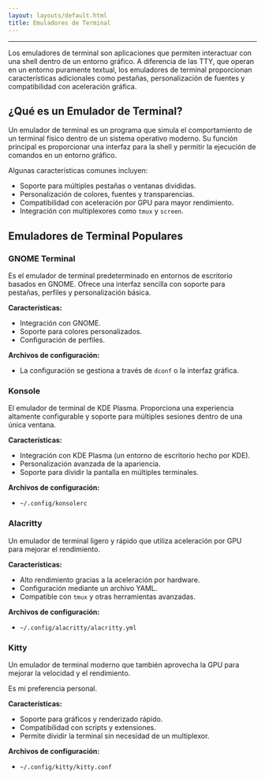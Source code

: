 ```yaml
---
layout: layouts/default.html
title: Emuladores de Terminal
---
```


---

Los emuladores de terminal son aplicaciones que permiten interactuar con una shell dentro de un entorno gráfico. A diferencia de las TTY, que operan en un entorno puramente textual, los emuladores de terminal proporcionan características adicionales como pestañas, personalización de fuentes y compatibilidad con aceleración gráfica.

## ¿Qué es un Emulador de Terminal?

Un emulador de terminal es un programa que simula el comportamiento de un terminal físico dentro de un sistema operativo moderno. Su función principal es proporcionar una interfaz para la shell y permitir la ejecución de comandos en un entorno gráfico.

Algunas características comunes incluyen:

- Soporte para múltiples pestañas o ventanas divididas.
- Personalización de colores, fuentes y transparencias.
- Compatibilidad con aceleración por GPU para mayor rendimiento.
- Integración con multiplexores como `tmux` y `screen`.

## Emuladores de Terminal Populares

### GNOME Terminal
Es el emulador de terminal predeterminado en entornos de escritorio basados en GNOME. Ofrece una interfaz sencilla con soporte para pestañas, perfiles y personalización básica.

**Características:**

- Integración con GNOME.
- Soporte para colores personalizados.
- Configuración de perfiles.

**Archivos de configuración:**

- La configuración se gestiona a través de `dconf` o la interfaz gráfica.

### Konsole

El emulador de terminal de KDE Plasma. Proporciona una experiencia altamente configurable y soporte para múltiples sesiones dentro de una única ventana.

**Características:**

- Integración con KDE Plasma (un entorno de escritorio hecho por KDE).
- Personalización avanzada de la apariencia.
- Soporte para dividir la pantalla en múltiples terminales.

**Archivos de configuración:**

- `~/.config/konsolerc`

### Alacritty

Un emulador de terminal ligero y rápido que utiliza aceleración por GPU para mejorar el rendimiento.

**Características:**

- Alto rendimiento gracias a la aceleración por hardware.
- Configuración mediante un archivo YAML.
- Compatible con `tmux` y otras herramientas avanzadas.

**Archivos de configuración:**

- `~/.config/alacritty/alacritty.yml`

### Kitty

Un emulador de terminal moderno que también aprovecha la GPU para mejorar la velocidad y el rendimiento.

Es mi preferencia personal.

**Características:**

- Soporte para gráficos y renderizado rápido.
- Compatibilidad con scripts y extensiones.
- Permite dividir la terminal sin necesidad de un multiplexor.

**Archivos de configuración:**

- `~/.config/kitty/kitty.conf`
